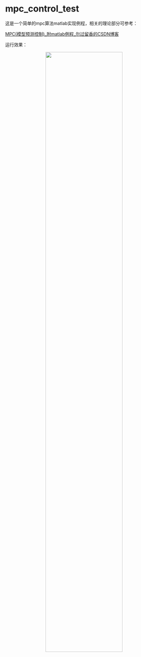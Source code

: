 # mpc_control_test

这是一个简单的mpc算法matlab实现例程，相关的理论部分可参考：

[MPC(模型预测控制)_附matlab例程_尔过留香的CSDN博客](https://blog.csdn.net/qq_24221271/article/details/128105166)

运行效果：

<center><img src=".\MPC_test.gif" width="70%"></center>
